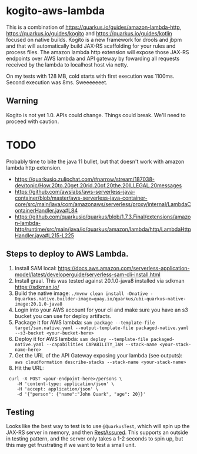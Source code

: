 # kogito-aws-lambda

This is a combination of https://quarkus.io/guides/amazon-lambda-http, https://quarkus.io/guides/kogito and 
https://quarkus.io/guides/kotlin focused on native builds. Kogito is a new framework for drools and jbpm and that will 
automatically build JAX-RS scaffolding for your rules and process files. The amazon lambda http extension will expose 
those JAX-RS endpoints over AWS lambda and API gateway by fowarding all requests received by the lambda to localhost 
host via netty.

On my tests with 128 MB, cold starts with first execution was 1100ms. Second execution was 8ms. Sweeeeeeet.

## Warning
Kogito is not yet 1.0. APIs could change. Things could break. We'll need to proceed with caution.

# TODO
Probably time to bite the java 11 bullet, but that doesn't work with amazon lambda http extension.
- https://quarkusio.zulipchat.com/#narrow/stream/187038-dev/topic/How.20to.20get.20rid.20of.20the.20ILLEGAL.20messages
- https://github.com/awslabs/aws-serverless-java-container/blob/master/aws-serverless-java-container-core/src/main/java/com/amazonaws/serverless/proxy/internal/LambdaContainerHandler.java#L84
- https://github.com/quarkusio/quarkus/blob/1.7.3.Final/extensions/amazon-lambda-http/runtime/src/main/java/io/quarkus/amazon/lambda/http/LambdaHttpHandler.java#L215-L225

## Steps to deploy to AWS Lambda.
1. Install SAM local: https://docs.aws.amazon.com/serverless-application-model/latest/developerguide/serverless-sam-cli-install.html
2. Install graal. This was tested against 20.1.0-java8 installed via sdkman https://sdkman.io/
3. Build the native image: `./mvnw clean install -Dnative -Dquarkus.native.builder-image=quay.io/quarkus/ubi-quarkus-native-image:20.1.0-java8`
4. Login into your AWS account for your cli and make sure you have an s3 bucket you can use for deploy artifacts.
5. Package it for AWS lambda: `sam package --template-file target/sam.native.yaml --output-template-file packaged-native.yaml --s3-bucket <your-bucket-here>`
6. Deploy it for AWS lambda: `sam deploy --template-file packaged-native.yaml --capabilities CAPABILITY_IAM --stack-name <your-stack-name-here>`
7. Get the URL of the API Gateway exposing your lambda (see outputs): `aws cloudformation describe-stacks --stack-name <your-stack-name>`
8. Hit the URL: 
```
 curl -X POST <your-endpoint-here>/persons \                                                                    
    -H 'content-type: application/json' \
    -H 'accept: application/json' \
    -d '{"person": {"name":"John Quark", "age": 20}}'

```

## Testing

Looks like the best way to test is to use `@QuarkusTest`, which will spin up the JAX-RS server in memory, and then [RestAssured](https://rest-assured.io/). This supports an outside in testing pattern, and the server only takes a 1-2 seconds to spin up, but this may get frustrating if we want to test a small unit.